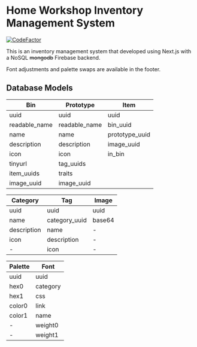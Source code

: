 # Home Workshop Inventory Management System

[![CodeFactor](https://www.codefactor.io/repository/github/afewvowels/nextjs_warehouse/badge)](https://www.codefactor.io/repository/github/afewvowels/nextjs_warehouse)

This is an inventory management system that developed using Next.js with a NoSQL ~~mongodb~~ Firebase backend.

Font adjustments and palette swaps are available in the footer.

## Database Models

Bin | Prototype | Item
--- | --------- | ----
uuid | uuid | uuid
readable_name | readable_name | bin_uuid
name | name | prototype_uuid
description | description | image_uuid
icon | icon | in_bin
tinyurl | tag_uuids |
item_uuids | traits |
image_uuid | image_uuid |

Category | Tag | Image
-------- | --- | -----
uuid | uuid | uuid
name | category_uuid | base64
description | name | -
icon | description | -
- | icon | -

Palette | Font
------- | ----
uuid | uuid
hex0 | category
hex1 | css
color0 | link
color1 | name
- | weight0
- | weight1

